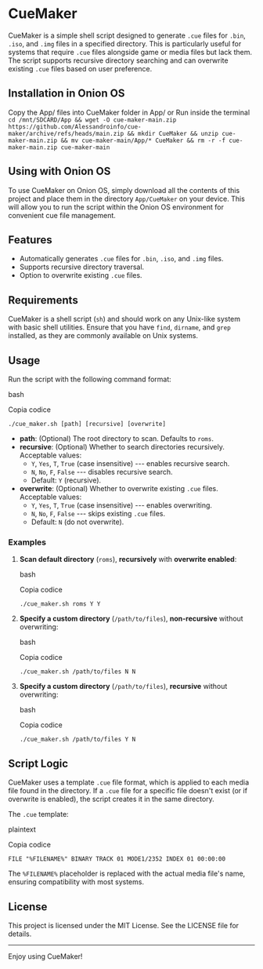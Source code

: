 CueMaker
========

CueMaker is a simple shell script designed to generate `.cue` files for `.bin`, `.iso`, and `.img` files in a specified directory. This is particularly useful for systems that require `.cue` files alongside game or media files but lack them. The script supports recursive directory searching and can overwrite existing `.cue` files based on user preference.

Installation in Onion OS
-------------------
Copy the App/ files into CueMaker folder in App/
or
Run inside the terminal `cd /mnt/SDCARD/App && wget -O cue-maker-main.zip https://github.com/Alessandroinfo/cue-maker/archive/refs/heads/main.zip && mkdir CueMaker && unzip cue-maker-main.zip && mv cue-maker-main/App/* CueMaker && rm -r -f cue-maker-main.zip cue-maker-main`

Using with Onion OS
-------------------

To use CueMaker on Onion OS, simply download all the contents of this project and place them in the directory `App/CueMaker` on your device. This will allow you to run the script within the Onion OS environment for convenient cue file management.

Features
--------

-   Automatically generates `.cue` files for `.bin`, `.iso`, and `.img` files.
-   Supports recursive directory traversal.
-   Option to overwrite existing `.cue` files.

Requirements
------------

CueMaker is a shell script (`sh`) and should work on any Unix-like system with basic shell utilities. Ensure that you have `find`, `dirname`, and `grep` installed, as they are commonly available on Unix systems.

Usage
-----

Run the script with the following command format:

bash

Copia codice

`./cue_maker.sh [path] [recursive] [overwrite]`

-   **path**: (Optional) The root directory to scan. Defaults to `roms`.
-   **recursive**: (Optional) Whether to search directories recursively. Acceptable values:
    -   `Y`, `Yes`, `T`, `True` (case insensitive) --- enables recursive search.
    -   `N`, `No`, `F`, `False` --- disables recursive search.
    -   Default: `Y` (recursive).
-   **overwrite**: (Optional) Whether to overwrite existing `.cue` files. Acceptable values:
    -   `Y`, `Yes`, `T`, `True` (case insensitive) --- enables overwriting.
    -   `N`, `No`, `F`, `False` --- skips existing `.cue` files.
    -   Default: `N` (do not overwrite).

### Examples

1.  **Scan default directory** (`roms`), **recursively** with **overwrite enabled**:

    bash

    Copia codice

    `./cue_maker.sh roms Y Y`

2.  **Specify a custom directory** (`/path/to/files`), **non-recursive** without overwriting:

    bash

    Copia codice

    `./cue_maker.sh /path/to/files N N`

3.  **Specify a custom directory** (`/path/to/files`), **recursive** without overwriting:

    bash

    Copia codice

    `./cue_maker.sh /path/to/files Y N`

Script Logic
------------

CueMaker uses a template `.cue` file format, which is applied to each media file found in the directory. If a `.cue` file for a specific file doesn't exist (or if overwrite is enabled), the script creates it in the same directory.

The `.cue` template:

plaintext

Copia codice

`FILE "%FILENAME%" BINARY
TRACK 01 MODE1/2352
INDEX 01 00:00:00`

The `%FILENAME%` placeholder is replaced with the actual media file's name, ensuring compatibility with most systems.

License
-------

This project is licensed under the MIT License. See the LICENSE file for details.

* * * * *

Enjoy using CueMaker!
